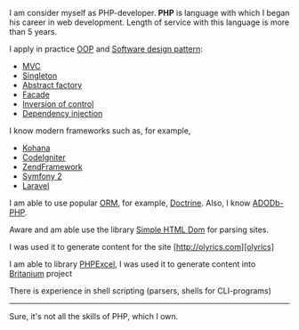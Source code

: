 I am consider myself as PHP-developer. **PHP** is language with which I began his career in web development.
Length of service with this language is more than 5 years.

I apply in practice [OOP][ооп] and [Software design pattern][ПП]:

* [MVC][mvc]
* [Singleton][singleton]
* [Abstract factory][фабрика]
* [Facade][фасад]
* [Inversion of control][ioc]
* [Dependency injection][di]

I know modern frameworks such as, for example,

* [Kohana][koh-fw]
* [CodeIgniter][cod-fw]
* [ZendFramework][zen-fw]
* [Symfony 2][sym-fw]
* [Laravel][lar-fw]

I am able to use popular [ORM][orm], for example, [Doctrine][doctrine]. Also, I know [ADODb-PHP][ado-php].

Aware and am able use the library [Simple HTML Dom][shd] for parsing sites.

I was used it to generate content for the site [http://olyrics.com][olyrics]

I am able to library [PHPExcel][phpexcel], I was used it to generate content into [Britanium][britanium] project

There is experience in shell scripting (parsers, shells for CLI-programs)
- - -
Sure, it's not all the skills of PHP, which I own.

[ооп]: <http://en.wikipedia.org/wiki/Object-oriented_programming> "Object-oriented programming"
[mvc]: <http://en.wikipedia.org/wiki/Model-View-Controller> "Model-View-Controller"
[koh-fw]: <http://kohanaframework.org/> "Kohana Framework"
[cod-fw]: <http://ellislab.com/codeigniter> "Code Igniter"
[zen-fw]: <http://framework.zend.com/> "Zend Framework"
[sym-fw]: <http://symfony.com/> "Symfony 2 Framework"
[lar-fw]: <http://laravel.com/> "Laravel Framework"
[composer]: <http://getcomposer.org/> "Composer"
[orm]: <http://en.wikipedia.org/wiki/ORM> "Object-relational mapping"
[doctrine]: <http://www.doctrine-project.org/> "Doctrine-ORM"
[ado-php]: <http://adodb.sourceforge.net/> "Ado-DB PHP"
[shd]: <http://simplehtmldom.sourceforge.net/manual.htm> "Simple HTML Dom"
[olyrics]: <http://olyrics.com>
[phpexcel]: <https://github.com/PHPOffice/PHPExcel> "PHP Excel"
[britanium]: <http://britanium.com>
[ПП]: <http://en.wikipedia.org/wiki/Software_design_pattern> "Software design pattern"
[singleton]: <http://en.wikipedia.org/wiki/Singleton_pattern> "Singleton pattern"
[фабрика]: <http://en.wikipedia.org/wiki/Abstract_factory_pattern> "Abstract factory pattern"
[ioc]: <http://en.wikipedia.org/wiki/Inversion_of_control> "Inversion of control"
[фасад]: <http://en.wikipedia.org/wiki/Facade_pattern> "Facade pattern"
[di]: <http://en.wikipedia.org/wiki/Dependency_injection> "Dependency injection"
